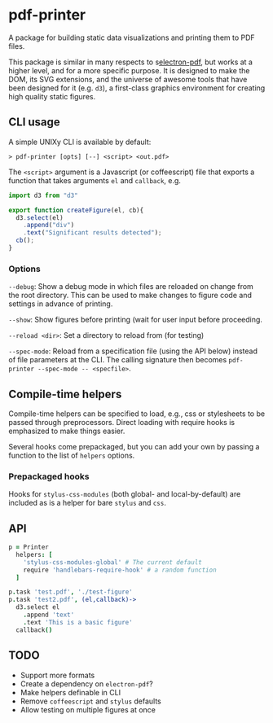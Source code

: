 # pdf-printer

A package for building static data visualizations and
printing them to PDF files.

This package is similar in many respects to
s[electron-pdf](https://github.com/fraserxu/electron-pdf),
but works at a higher level, and for a more specific purpose.
It is designed to make the
DOM, its SVG extensions, and the universe of awesome
tools that have been designed for it (e.g. `d3`),
a first-class graphics environment for creating high
quality static figures.

## CLI usage

A simple UNIXy CLI is available by default:

```
> pdf-printer [opts] [--] <script> <out.pdf>
```

The `<script>` argument is a Javascript (or coffeescript)
file that exports a function
that takes arguments `el` and `callback`, e.g.

```js
import d3 from "d3"

export function createFigure(el, cb){
  d3.select(el)
    .append("div")
    .text("Significant results detected");
  cb();
}
```

### Options

`--debug`: Show a debug mode in which files are reloaded
on change from the root directory. This can be used to
make changes to figure code and settings in advance of printing.

`--show`: Show figures before printing (wait for user input
before proceeding.

`--reload <dir>`: Set a directory to reload from (for testing)

`--spec-mode`: Reload from a specification file (using the
API below) instead of file parameters at the CLI. The
calling signature then becomes `pdf-printer --spec-mode -- <specfile>`.

## Compile-time helpers

Compile-time helpers can be specified to load, e.g., css
or stylesheets to be passed through preprocessors. Direct
loading with require hooks is emphasized to make things
easier.

Several hooks come prepackaged, but you can add your own
by passing a function to the list of `helpers` options.

### Prepackaged hooks

Hooks for `stylus-css-modules` (both global- and local-by-default)
are included as is a helper for bare `stylus` and `css`.

## API

```coffeescript
p = Printer
  helpers: [
    'stylus-css-modules-global' # The current default
    require 'handlebars-require-hook' # a random function
  ]

p.task 'test.pdf', './test-figure'
p.task 'test2.pdf', (el,callback)->
  d3.select el
    .append 'text'
    .text 'This is a basic figure'
  callback()
```

## TODO

- Support more formats
- Create a dependency on `electron-pdf`?
- Make helpers definable in CLI
- Remove `coffeescript` and `stylus` defaults
- Allow testing on multiple figures at once


